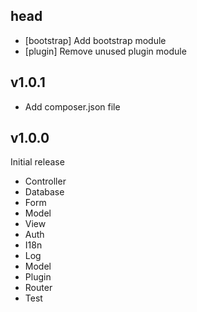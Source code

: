 ## head

* [bootstrap] Add bootstrap module
* [plugin] Remove unused plugin module

## v1.0.1

* Add composer.json file

## v1.0.0

Initial release

* Controller
* Database
* Form
* Model
* View
* Auth
* I18n
* Log
* Model
* Plugin
* Router
* Test

